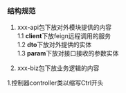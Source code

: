 ### 结构规范

1. xxx-api包下放对外模块提供的内容  
   1.1 **client**下放feign远程调用的服务  
   1.2 **dto**下放对外提供的实体  
   1.3 **param**下放对接口接收的参数实体

2. xxx-biz包下放业务逻辑的内容

1.控制器controller类以缩写Ctrl开头